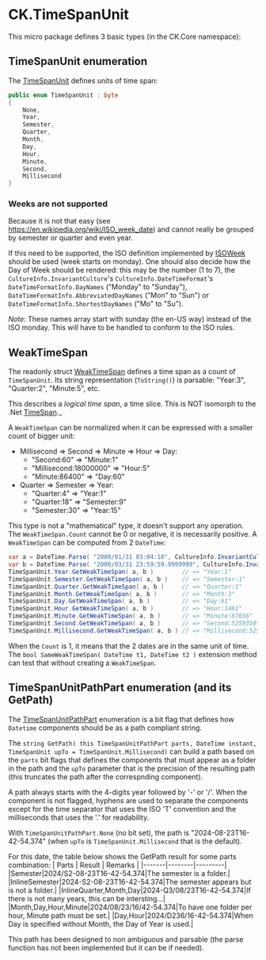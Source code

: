 # CK.TimeSpanUnit

This micro package defines 3 basic types (in the CK.Core namespace):

## TimeSpanUnit enumeration
The [TimeSpanUnit](CK.TimeSpanUnit/TimeSpanUnit.cs) defines units of time span:
```csharp
public enum TimeSpanUnit : byte
{
    None,
    Year,
    Semester,
    Quarter,
    Month,
    Day,
    Hour,
    Minute,
    Second,
    Millisecond
}
```

### Weeks are not supported
Because it is not that easy (see https://en.wikipedia.org/wiki/ISO_week_date) and
cannot really be grouped by semester or quarter and even year.

If this need to be supported, the ISO definition implemented by [ISOWeek](https://learn.microsoft.com/en-us/dotnet/api/system.globalization.isoweek)
should be used (week starts on monday).
One should also decide how the Day of Week should be rendered: this may be the number (1 to 7),
the `CultureInfo.InvariantCulture`'s `CultureInfo.DateTimeFormat`'s
`DateTimeFormatInfo.DayNames` ("Monday" to "Sunday"), `DateTimeFormatInfo.AbbreviatedDayNames` ("Mon" to "Sun")
or `DateTimeFormatInfo.ShortestDayNames` ("Mo" to "Su").

_Note:_ These names array start with sunday (the en-US way) instead of the ISO monday. This will have to be handled to conform to the ISO rules.

## WeakTimeSpan
The readonly struct [WeakTimeSpan](CK.TimeSpanUnit/WeakTimeSpan.cs) defines a time span as a count of `TimeSpanUnit`. Its string representation (`ToString()`)
is parsable: "Year:3", "Quarter:2", "Minute:5", etc.

This describes a _logical time span_, a time slice. This is NOT isomorph to the .Net [TimeSpan](https://learn.microsoft.com/en-us/dotnet/api/system.timespan)._

A `WeakTimeSpan` can be normalized when it can be expressed with a smaller count of bigger unit:
- Millisecond => Second => Minute => Hour => Day:
  - "Second:60" => "Minute:1"
  - "Millisecond:18000000" => "Hour:5"
  - "Minute:86400" => "Day:60"
- Quarter => Semester => Year:
  - "Quarter:4" => "Year:1"
  - "Quarter:18" => "Semester:9"
  - "Semester:30" => "Year:15"

This type is not a "mathematical" type, it doesn't support any operation. The `WeakTimeSpan.Count` cannot be 0 or negative, it is necessarily positive.
A `WeakTimeSpan` can be computed from 2 `DateTime`:
```csharp
var a = DateTime.Parse( "2000/01/31 03:04:10", CultureInfo.InvariantCulture );
var b = DateTime.Parse( "2000/03/31 23:59:59.9999999", CultureInfo.InvariantCulture );
TimeSpanUnit.Year.GetWeakTimeSpan( a, b )        // => "Year:1"
TimeSpanUnit.Semester.GetWeakTimeSpan( a, b )    // => "Semester:1"
TimeSpanUnit.Quarter.GetWeakTimeSpan( a, b )     // => "Quarter:1"
TimeSpanUnit.Month.GetWeakTimeSpan( a, b )       // => "Month:3"
TimeSpanUnit.Day.GetWeakTimeSpan( a, b )         // => "Day:61"
TimeSpanUnit.Hour.GetWeakTimeSpan( a, b )        // => "Hour:1461"
TimeSpanUnit.Minute.GetWeakTimeSpan( a, b )      // => "Minute:87656"
TimeSpanUnit.Second.GetWeakTimeSpan( a, b )      // => "Second:5259350"
TimeSpanUnit.Millisecond.GetWeakTimeSpan( a, b ) // => "Millisecond:5259350000"
```
When the `Count` is 1, it means that the 2 dates are in the same unit of time. The `bool SameWeakTimeSpan( DateTime t1, DateTime t2 )`
extension method can test that without creating a `WeakTimeSpan`.

## TimeSpanUnitPathPart enumeration (and its GetPath)
The [TimeSpanUnitPathPart](CK.TimeSpanUnit/TimeSpanUnitPathPart.cs) enumeration is a bit flag that defines
how `Datetime` components should be as a path compliant string.

The `string GetPath( this TimeSpanUnitPathPart parts, DateTime instant, TimeSpanUnit upTo = TimeSpanUnit.Millisecond)` can build a path based
on the `parts` bit flags that defines the components that must appear as a folder in the path
and the `upTo` parameter that is the precision of the resulting path (this truncates the path after the correspnding component).

A path always starts with the 4-digits year followed by '-' or '/'. When the component is not flagged, hyphens
are used to separate the components except for the time separator that uses the ISO 'T' convention and the milliseconds
that uses the '.' for readability.

With `TimeSpanUnitPathPart.None` (no bit set), the path is "2024-08-23T16-42-54.374" (when `upTo` is `TimeSpanUnit.Millisecond` that is the default). 

For this date, the table below shows the GetPath result for some parts combination:
| Parts | Result | Remarks |
|-------|--------|---------|
|Semester|2024/S2-08-23T16-42-54.374|The semester is a folder.|
|InlineSemester|2024-S2-08-23T16-42-54.374|The semester appears but is not a folder.|
|InlineQuarter,Month,Day|2024-Q3/08/23T16-42-54.374|If there is not many years, this can be intersting...|
|Month,Day,Hour,Minute|2024/08/23/16/42-54.374|To have one folder per hour, Minute path must be set.|
|Day,Hour|2024/D236/16-42-54.374|When Day is specified without Month, the Day of Year is used.|

This path has been designed to non ambiguous and parsable (the parse function has not been implemented but it can be if needed).
